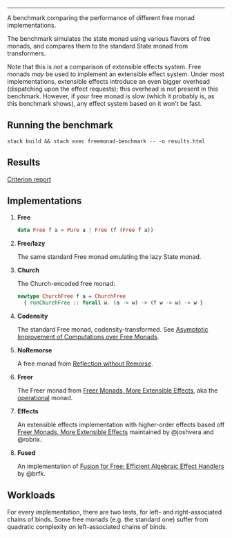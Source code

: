 * * *

A benchmark comparing the performance of different free monad implementations.

The benchmark simulates the state monad using various flavors of free monads,
and compares them to the standard State monad from transformers.

Note that this is *not* a comparison of extensible effects system. Free
monads *may* be used to implement an extensible effect system.
Under most implementations, extensible effects introduce an even bigger overhead
(dispatching upon the effect requests); this overhead is not present in this
benchmark. However, if your free monad is slow (which it probably is, as this
benchmark shows), any effect system based on it won't be fast.

## Running the benchmark

    stack build && stack exec freemonad-benchmark -- -o results.html

## Results

[Criterion report](https://rawgit.com/joshvera/freemonad-benchmark/master/results.html)

## Implementations

1. **Free**

    ``` haskell
    data Free f a = Pure a | Free (f (Free f a))
    ```

2. **Free/lazy**

    The same standard Free monad emulating the lazy State monad.

3. **Church**

    The Church-encoded free monad:

    ``` haskell
    newtype ChurchFree f a = ChurchFree
      { runChurchFree :: forall w. (a -> w) -> (f w -> w) -> w }
    ```

4. **Codensity**

    The standard Free monad, codensity-transformed. See
    [Asymptotic Improvement of Computations over Free Monads](http://www.janis-voigtlaender.eu/papers/AsymptoticImprovementOfComputationsOverFreeMonads.pdf).

5. **NoRemorse**

    A free monad from [Reflection without Remorse](http://okmij.org/ftp/Haskell/zseq.pdf).

6. **Freer**

    The Freer monad from [Freer Monads, More Extensible
    Effects](http://okmij.org/ftp/Haskell/extensible/more.pdf), aka the
    [operational]() monad.

7. **Effects**

    An extensible effects implementation with higher-order effects based off [Freer Monads, More Extensible Effects](http://okmij.org/ftp/Haskell/extensible/more.pdf) maintained by @joshvera and @robrix.

8. **Fused**

    An implementation of [Fusion for Free: Efficient
    Algebraic Effect Handlers](https://people.cs.kuleuven.be/~tom.schrijvers/Research/papers/mpc2015.pdf) by @brfk.

## Workloads

For every implementation, there are two tests, for left- and right-associated
chains of binds. Some free monads (e.g. the standard one) suffer from quadratic
complexity on left-associated chains of binds.
